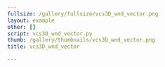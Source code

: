 ```yaml
---
fullsize: /gallery/fullsize/vcs3D_wnd_vector.png
layout: example
other: []
script: vcs3D_wnd_vector.py
thumb: /gallery/thumbnails/vcs3D_wnd_vector.png
title: vcs3D_wnd_vector

---
```

